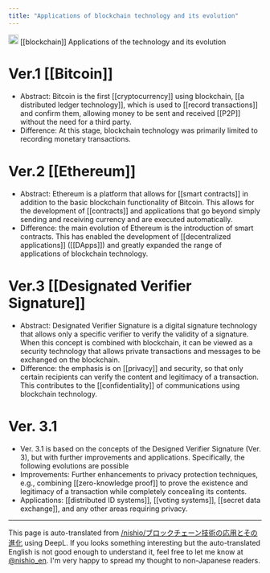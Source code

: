 ```yaml
---
title: "Applications of blockchain technology and its evolution"
---
```


<img src='https://scrapbox.io/api/pages/nishio-en/gpt/icon' alt='gpt.icon' height="19.5"/> [[blockchain]] Applications of the technology and its evolution

# Ver.1 [[Bitcoin]]
- Abstract: Bitcoin is the first [[cryptocurrency]] using blockchain, [[a distributed ledger technology]], which is used to [[record transactions]] and confirm them, allowing money to be sent and received [[P2P]] without the need for a third party.
- Difference: At this stage, blockchain technology was primarily limited to recording monetary transactions.

# Ver.2 [[Ethereum]]
- Abstract: Ethereum is a platform that allows for [[smart contracts]] in addition to the basic blockchain functionality of Bitcoin. This allows for the development of [[contracts]] and applications that go beyond simply sending and receiving currency and are executed automatically.
- Difference: the main evolution of Ethereum is the introduction of smart contracts. This has enabled the development of [[decentralized applications]] ([[DApps]]) and greatly expanded the range of applications of blockchain technology.

# Ver.3 [[Designated Verifier Signature]]
- Abstract: Designated Verifier Signature is a digital signature technology that allows only a specific verifier to verify the validity of a signature. When this concept is combined with blockchain, it can be viewed as a security technology that allows private transactions and messages to be exchanged on the blockchain.
- Difference: the emphasis is on [[privacy]] and security, so that only certain recipients can verify the content and legitimacy of a transaction. This contributes to the [[confidentiality]] of communications using blockchain technology.

# Ver. 3.1
- Ver. 3.1 is based on the concepts of the Designed Verifier Signature (Ver. 3), but with further improvements and applications. Specifically, the following evolutions are possible
- Improvements: Further enhancements to privacy protection techniques, e.g., combining [[zero-knowledge proof]] to prove the existence and legitimacy of a transaction while completely concealing its contents.
- Applications: [[distributed ID systems]], [[voting systems]], [[secret data exchange]], and any other areas requiring privacy.


---
This page is auto-translated from [/nishio/ブロックチェーン技術の応用とその進化](https://scrapbox.io/nishio/ブロックチェーン技術の応用とその進化) using DeepL. If you looks something interesting but the auto-translated English is not good enough to understand it, feel free to let me know at [@nishio_en](https://twitter.com/nishio_en). I'm very happy to spread my thought to non-Japanese readers.